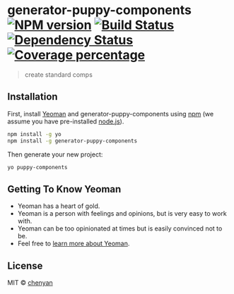 # generator-puppy-components [![NPM version][npm-image]][npm-url] [![Build Status][travis-image]][travis-url] [![Dependency Status][daviddm-image]][daviddm-url] [![Coverage percentage][coveralls-image]][coveralls-url]
> create standard comps

## Installation

First, install [Yeoman](http://yeoman.io) and generator-puppy-components using [npm](https://www.npmjs.com/) (we assume you have pre-installed [node.js](https://nodejs.org/)).

```bash
npm install -g yo
npm install -g generator-puppy-components
```

Then generate your new project:

```bash
yo puppy-components
```

## Getting To Know Yeoman

 * Yeoman has a heart of gold.
 * Yeoman is a person with feelings and opinions, but is very easy to work with.
 * Yeoman can be too opinionated at times but is easily convinced not to be.
 * Feel free to [learn more about Yeoman](http://yeoman.io/).

## License

MIT © [chenyan]()


[npm-image]: https://badge.fury.io/js/generator-puppy-components.svg
[npm-url]: https://npmjs.org/package/generator-puppy-components
[travis-image]: https://travis-ci.com/constantince/generator-puppy-components.svg?branch=master
[travis-url]: https://travis-ci.com/constantince/generator-puppy-components
[daviddm-image]: https://david-dm.org/constantince/generator-puppy-components.svg?theme=shields.io
[daviddm-url]: https://david-dm.org/constantince/generator-puppy-components
[coveralls-image]: https://coveralls.io/repos/constantince/generator-puppy-components/badge.svg
[coveralls-url]: https://coveralls.io/r/constantince/generator-puppy-components
